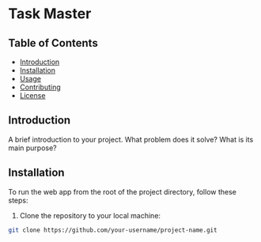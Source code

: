 # Task Master

## Table of Contents

- [Introduction](#introduction)
- [Installation](#installation)
- [Usage](#usage)
- [Contributing](#contributing)
- [License](#license)

## Introduction

A brief introduction to your project. What problem does it solve? What is its main purpose?

## Installation

To run the web app from the root of the project directory, follow these steps:

1. Clone the repository to your local machine:

```bash
git clone https://github.com/your-username/project-name.git
```

